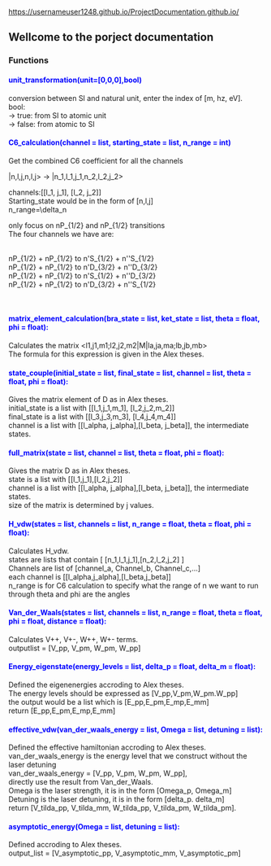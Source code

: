 
https://usernameuser1248.github.io/ProjectDocumentation.github.io/
## Wellcome to the porject documentation

### Functions
#### <span style="color:blue">unit_transformation(unit=[0,0,0],bool)</span>

conversion between SI and natural unit, enter the index of [m, hz, eV]. <br>
bool:<br>
-> true: from SI to atomic unit<br>
-> false: from atomic to SI<br>


#### <span style="color:blue">C6_calculation(channel = list, starting_state = list, n_range = int)</span>
Get the combined C6 coefficient for all the channels

\|n,l,j,n,l,j>  ->  \|n_1,l_1,j_1,n_2,l_2,j_2>

channels:[[l_1, j_1], [l_2, j_2]]<br>
Starting_state would be in the form of [n,l,j]<br>
n_range=\delta_n <br>

only focus on nP_{1/2} and nP_{1/2} transitions<br>
The four channels we have are:<br>
<br>

nP_{1/2} + nP_{1/2} to n'S_{1/2} + n''S_{1/2}<br>
nP_{1/2} + nP_{1/2} to n'D_{3/2} + n''D_{3/2}<br>
nP_{1/2} + nP_{1/2} to n'S_{1/2} + n''D_{3/2}<br>
nP_{1/2} + nP_{1/2} to n'D_{3/2} + n''S_{1/2}<br>

<br>

#### <span style="color:blue">matrix_element_calculation(bra_state = list, ket_state = list, theta = float, phi = float):</span>
Calculates the matrix <l1,j1,m1;l2,j2,m2|M|la,ja,ma;lb,jb,mb><br>
The formula for this expression is given in the Alex theses.<br>


#### <span style="color:blue">state_couple(initial_state = list, final_state = list, channel = list, theta = float, phi = float):</span>
Gives the matrix element of D as in Alex theses.<br>
initial_state is a list with [[l_1,j_1,m_1], [l_2,j_2,m_2]]<br>
final_state is a list with [[l_3,j_3,m_3], [l_4,j_4,m_4]]<br>
channel is a list with [[l_alpha, j_alpha],[l_beta, j_beta]], the intermediate states.<br>

    
#### <span style="color:blue">full_matrix(state = list, channel = list, theta = float, phi = float):</span>
Gives the matrix D as in Alex theses.<br>
state is a list with [[l_1,j_1],[l_2,j_2]]<br>
channel is a list with [[l_alpha, j_alpha],[l_beta, j_beta]], the intermediate states.<br>
size of the matrix is determined by j values.<br>

#### <span style="color:blue">H_vdw(states = list, channels = list, n_range = float, theta = float, phi = float):</span>
Calculates H_vdw.<br>
states are lists that contain [ [n_1,l_1,j_1],[n_2,l_2,j_2] ]<br>
Channels are list of [channel_a, Channel_b, Channel_c,...]<br>
each channel is [[l_alpha,j_alpha],[l_beta,j_beta]]<br>
n_range is for C6 calculation to specify what the range of n we want to run through theta and phi are the angles<br>

#### <span style="color:blue">Van_der_Waals(states = list, channels = list, n_range = float, theta = float, phi = float, distance = float):</span>
Calculates V++, V+-, W++, W+- terms.<br>
outputlist = [V_pp, V_pm, W_pm, W_pp]<br>

#### <span style="color:blue">Energy_eigenstate(energy_levels = list, delta_p = float, delta_m = float):</span>
Defined the eigenenergies accroding to Alex theses.<br>
The energy levels should be expressed as [V_pp,V_pm,W_pm.W_pp]<br>
the output would be a list which is [E_pp,E_pm,E_mp,E_mm]<br>
return [E_pp,E_pm,E_mp,E_mm]<br>

#### <span style="color:blue">effective_vdw(van_der_waals_energy = list, Omega = list, detuning = list):</span>
Defined the effective hamiltonian accroding to Alex theses.<br>
van_der_waals_energy is the energy level that we construct without the laser detuning<br>
van_der_waals_energy = [V_pp, V_pm, W_pm, W_pp],<br>
directly use the result from Van_der_Waals.<br>
Omega is the laser strength, it is in the form [Omega_p, Omega_m]<br>
Detuning is the laser detuning, it is in the form [delta_p. delta_m]<br>
return [V_tilda_pp, V_tilda_mm, W_tilda_pp, V_tilda_pm, W_tilda_pm].<br>


#### <span style="color:blue">asymptotic_energy(Omega = list, detuning = list):</span>
Defined accroding to Alex theses.<br>
output_list = [V_asymptotic_pp, V_asymptotic_mm, V_asymptotic_pm]<br>


